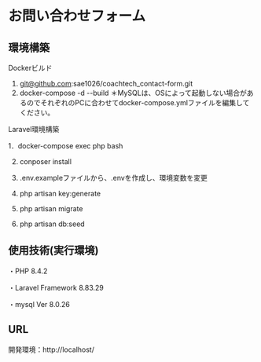 # お問い合わせフォーム
## 環境構築
Dockerビルド
1. git@github.com:sae1026/coachtech_contact-form.git
2. docker-compose -d --build
＊MySQLは、OSによって起動しない場合があるのでそれぞれのPCに合わせてdocker-compose.ymlファイルを編集してください。

Laravel環境構築

1．docker-compose exec php bash

2. conposer install
  
3. .env.exampleファイルから、.envを作成し、環境変数を変更
 
4. php artisan key:generate

5. php artisan migrate

6. php artisan db:seed
## 使用技術(実行環境)
・PHP 8.4.2

・Laravel Framework 8.83.29

・mysql  Ver 8.0.26
## URL
開発環境：http://localhost/
